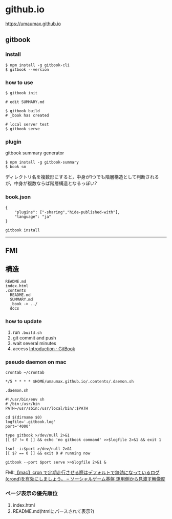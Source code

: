 # github.io

[https://umaumax\.github\.io]( https://umaumax.github.io/ )

## gitbook
### install
```
$ npm install -g gitbook-cli
$ gitbook --version
```

### how to use
```
$ gitbook init

# edit SUMMARY.md

$ gitbook build
# _book has created

# local server test
$ gitbook serve
```

### plugin
gitbook summary generator
```
$ npm install -g gitbook-summary
$ book sm
```
ディレクトリ名を複数形にすると，中身が1つでも階層構造として判断されるが，中身が複数ならば階層構造となるっぽい?

### book.json
```
{
    "plugins": ["-sharing","hide-published-with"],
    "language": "ja"
}
```

```
gitbook install
```

----

## FMI

## 構造
```
README.md
index.html
.contents
  README.md
  SUMMARY.md
  _book -> ../
  docs
```

### how to update
1. run `.build.sh`
1. git commit and push
1. wait several minutes
1. access [Introduction · GitBook]( https://umaumax.github.io/ )

### pseudo daemon on mac
`crontab ~/crontab`
```
*/5 * * * * $HOME/umaumax.github.io/.contents/.daemon.sh
```
`.daemon.sh`
```
#!/usr/bin/env sh
# /bin:/usr/bin
PATH=/usr/sbin:/usr/local/bin/:$PATH

cd $(dirname $0)
logfile='.gitbook.log'
port='4000'

type gitbook >/dev/null 2>&1
[[ $? != 0 ]] && echo 'no gitbook command' >>$logfile 2>&1 && exit 1

lsof -i:$port >/dev/null 2>&1
[[ $? == 0 ]] && exit 0 # running now

gitbook --port $port serve >>$logfile 2>&1 &
```
FMI:[【mac】cron で定期走行させる際はデフォルトで無効になっているログ\(crond\)を有効にしましょう。 – ソーシャルゲーム基盤 運用側から見渡す解像度]( http://www.hachim.jp/mac/mac-cron-log.html )

### ページ表示の優先順位
1. index.html
2. README.md(htmlにパースされて表示?)

